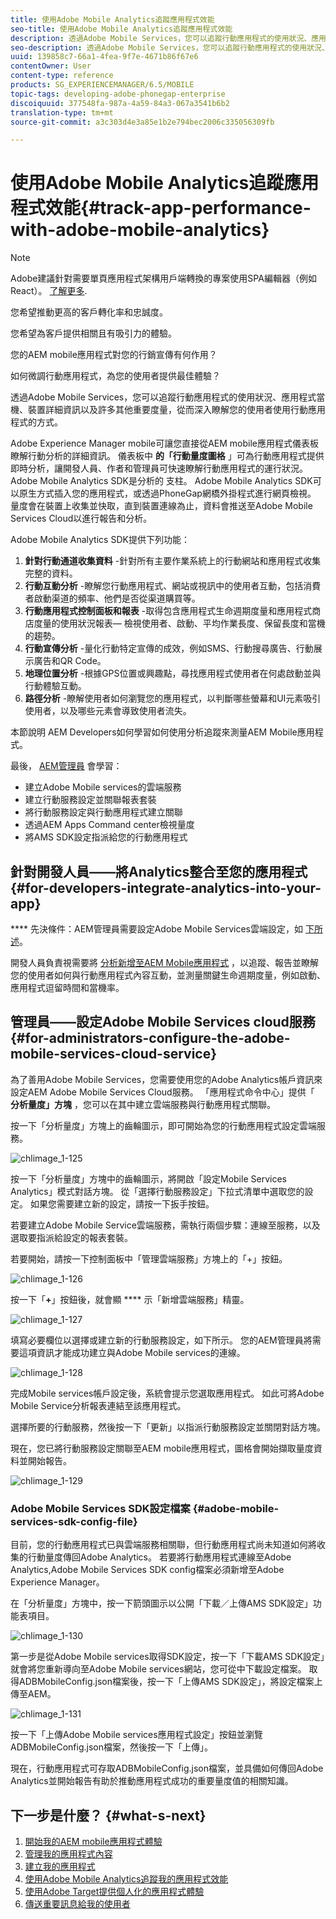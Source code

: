```yaml
---
title: 使用Adobe Mobile Analytics追蹤應用程式效能
seo-title: 使用Adobe Mobile Analytics追蹤應用程式效能
description: 透過Adobe Mobile Services，您可以追蹤行動應用程式的使用狀況、應用程式當機、裝置詳細資訊以及許多其他重要度量，從而深入瞭解您的使用者使用行動應用程式的方式。 請依照本頁進一步瞭解。
seo-description: 透過Adobe Mobile Services，您可以追蹤行動應用程式的使用狀況、應用程式當機、裝置詳細資訊以及許多其他重要度量，從而深入瞭解您的使用者使用行動應用程式的方式。 請依照本頁進一步瞭解。
uuid: 139858c7-66a1-4fea-9f7e-4671b86f67e6
contentOwner: User
content-type: reference
products: SG_EXPERIENCEMANAGER/6.5/MOBILE
topic-tags: developing-adobe-phonegap-enterprise
discoiquuid: 377548fa-987a-4a59-84a3-067a3541b6b2
translation-type: tm+mt
source-git-commit: a3c303d4e3a85e1b2e794bec2006c335056309fb

---
```



# 使用Adobe Mobile Analytics追蹤應用程式效能{#track-app-performance-with-adobe-mobile-analytics}

>[!NOTE]
>
>Adobe建議針對需要單頁應用程式架構用戶端轉換的專案使用SPA編輯器（例如React）。 [了解更多](/help/sites-developing/spa-overview.md).

您希望推動更高的客戶轉化率和忠誠度。

您希望為客戶提供相關且有吸引力的體驗。

您的AEM mobile應用程式對您的行銷宣傳有何作用？

如何微調行動應用程式，為您的使用者提供最佳體驗？

透過Adobe Mobile Services，您可以追蹤行動應用程式的使用狀況、應用程式當機、裝置詳細資訊以及許多其他重要度量，從而深入瞭解您的使用者使用行動應用程式的方式。

Adobe Experience Manager mobile可讓您直接從AEM mobile應用程式儀表板瞭解行動分析的詳細資訊。 儀表板中 **的「行動量度圖格** 」可為行動應用程式提供即時分析，讓開發人員、作者和管理員可快速瞭解行動應用程式的運行狀況。 Adobe Mobile Analytics SDK是分析的 [](https://www.adobe.com/ca/solutions/digital-analytics/mobile-web-apps-analytics.html) 支柱。 Adobe Mobile Analytics SDK可以原生方式插入您的應用程式，或透過PhoneGap網橋外掛程式進行網頁檢視。 量度會在裝置上收集並快取，直到裝置連線為止，資料會推送至Adobe Mobile Services Cloud以進行報告和分析。

Adobe Mobile Analytics SDK提供下列功能：

1. **針對行動通道收集資料** -針對所有主要作業系統上的行動網站和應用程式收集完整的資料。
1. **行動互動分析** -瞭解您行動應用程式、網站或視訊中的使用者互動，包括消費者啟動渠道的頻率、他們是否從渠道購買等。
1. **行動應用程式控制面板和報表** -取得包含應用程式生命週期度量和應用程式商店度量的使用狀況報表— 檢視使用者、啟動、平均作業長度、保留長度和當機的趨勢。
1. **行動宣傳分析** -量化行動特定宣傳的成效，例如SMS、行動搜尋廣告、行動展示廣告和QR Code。
1. **地理位置分析** -根據GPS位置或興趣點，尋找應用程式使用者在何處啟動並與行動體驗互動。
1. **路徑分析** -瞭解使用者如何瀏覽您的應用程式，以判斷哪些螢幕和UI元素吸引使用者，以及哪些元素會導致使用者流失。

本節說明 [](#developers) AEM Developers如何學習如何使用分析追蹤來測量AEM Mobile應用程式。

最後， [AEM管理員](#administrators) 會學習：

* 建立Adobe Mobile services的雲端服務
* 建立行動服務設定並關聯報表套裝
* 將行動服務設定與行動應用程式建立關聯
* 透過AEM Apps Command center檢視量度
* 將AMS SDK設定指派給您的行動應用程式

## 針對開發人員——將Analytics整合至您的應用程式 {#for-developers-integrate-analytics-into-your-app}

**** 先決條件：AEM管理員需要設定Adobe Mobile Services雲端設定，如 [下所述](#amscloudserviceconfig)。

開發人員負責視需要將 [分析新增至AEM Mobile應用程式](/help/mobile/phonegap-add-analytics-to-apps.md) ，以追蹤、報告並瞭解您的使用者如何與行動應用程式內容互動，並測量關鍵生命週期度量，例如啟動、應用程式逗留時間和當機率。

## 管理員——設定Adobe Mobile Services cloud服務 {#for-administrators-configure-the-adobe-mobile-services-cloud-service}

為了善用Adobe Mobile Services，您需要使用您的Adobe Analytics帳戶資訊來設定AEM Adobe Mobile Services Cloud服務。 「應用程式命令中心」提供「 **分析量度」方塊** ，您可以在其中建立雲端服務與行動應用程式關聯。

按一下「分析量度」方塊上的齒輪圖示，即可開始為您的行動應用程式設定雲端服務。

![chlimage_1-125](assets/chlimage_1-125.png)

按一下「分析量度」方塊中的齒輪圖示，將開啟「設定Mobile Services Analytics」模式對話方塊。 從「選擇行動服務設定」下拉式清單中選取您的設定。 如果您需要建立新的設定，請按一下扳手按鈕。

若要建立Adobe Mobile Service雲端服務，需執行兩個步驟：連線至服務，以及選取要指派給設定的報表套裝。

若要開始，請按一下控制面板中「管理雲端服務」方塊上的「+」按鈕。

![chlimage_1-126](assets/chlimage_1-126.png)

按一下「**+**」按鈕後，就會顯 **** 示「新增雲端服務」精靈。

![chlimage_1-127](assets/chlimage_1-127.png)

填寫必要欄位以選擇或建立新的行動服務設定，如下所示。 您的AEM管理員將需要這項資訊才能成功建立與Adobe Mobile services的連線。

![chlimage_1-128](assets/chlimage_1-128.png)

完成Mobile services帳戶設定後，系統會提示您選取應用程式。 如此可將Adobe Mobile Service分析報表連結至該應用程式。

選擇所要的行動服務，然後按一下「更新」以指派行動服務設定並關閉對話方塊。

現在，您已將行動服務設定關聯至AEM mobile應用程式，圖格會開始擷取量度資料並開始報告。

![chlimage_1-129](assets/chlimage_1-129.png)

### Adobe Mobile Services SDK設定檔案 {#adobe-mobile-services-sdk-config-file}

目前，您的行動應用程式已與雲端服務相關聯，但行動應用程式尚未知道如何將收集的行動量度傳回Adobe Analytics。 若要將行動應用程式連線至Adobe Analytics,Adobe Mobile Services SDK config檔案必須新增至Adobe Experience Manager。

在「分析量度」方塊中，按一下箭頭圖示以公開「下載／上傳AMS SDK設定」功能表項目。

![chlimage_1-130](assets/chlimage_1-130.png)

第一步是從Adobe Mobile services取得SDK設定，按一下「下載AMS SDK設定」就會將您重新導向至Adobe Mobile services網站，您可從中下載設定檔案。 取得ADBMobileConfig.json檔案後，按一下「上傳AMS SDK設定」，將設定檔案上傳至AEM。

![chlimage_1-131](assets/chlimage_1-131.png)

按一下「上傳Adobe Mobile services應用程式設定」按鈕並瀏覽ADBMobileConfig.json檔案，然後按一下「上傳」。

現在，行動應用程式可存取ADBMobileConfig.json檔案，並具備如何傳回Adobe Analytics並開始報告有助於推動應用程式成功的重要量度值的相關知識。

## 下一步是什麼？ {#what-s-next}

1. [開始我的AEM mobile應用程式體驗](/help/mobile/starting-aem-phonegap-app.md)
1. [管理我的應用程式內容](/help/mobile/phonegap-manage-app-content.md)
1. [建立我的應用程式](/help/mobile/building-app-mobile-phonegap.md)
1. [使用Adobe Mobile Analytics追蹤我的應用程式效能](/help/mobile/phonegap-intro-to-app-analytics.md)
1. [使用Adobe Target提供個人化的應用程式體驗](/help/mobile/phonegap-aem-mobile-content-personalization.md)
1. [傳送重要訊息給我的使用者](/help/mobile/phonegap-push-notifications.md)